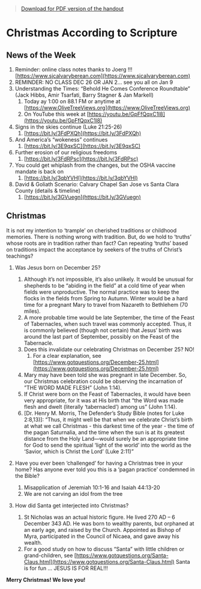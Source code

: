 >[Download for PDF version of the handout](/week121921.pdf)


# Christmas According to Scripture

## News of the Week
1. Reminder: online class notes thanks to Joerg !!! [https://www.sjcalvaryberean.com](https://www.sjcalvaryberean.com)
1. REMINDER: NO CLASS DEC 26 OR JAN 2… see you all on Jan 9
1. Understanding the Times: “Behold He Comes Conference Roundtable” (Jack Hibbs, Amir Tsarfati, Barry Stagner & Jan Markell)
	1. Today ay 1:00 on 88.1 FM or anytime at [https://www.OliveTreeViews.org](https://www.OliveTreeViews.org)
	1. On YouTube this week at [https://youtu.be/GpFfQqxC1l8](https://youtu.be/GpFfQqxC1l8) 
1. Signs in the skies continue (Luke 21:25-26)
	1. [https://bit.ly/3FdPXQh](https://bit.ly/3FdPXQh)
1. And America’s “wokeness” continues
	1. [https://bit.ly/3E9qxSC](https://bit.ly/3E9qxSC)
1. Further erosion of our religious freedoms
	1. [https://bit.ly/3FdRPsc](https://bit.ly/3FdRPsc)
1. You could get whiplash from the changes, but the OSHA vaccine mandate is back on
	1. [https://bit.ly/3qbYVHl](https://bit.ly/3qbYVHl)
1. David & Goliath Scenario: Calvary Chapel San Jose vs Santa Clara County (details & timeline)
	1. [https://bit.ly/3GVuegn](https://bit.ly/3GVuegn)

## Christmas
It is not my intention to ‘trample’ on cherished traditions or childhood memories.  There is nothing wrong with tradition.  But, do we hold to ‘truths’ whose roots are in tradition rather than fact?  Can repeating ‘truths’ based on traditions impact the acceptance by seekers of the truths of Christ’s  teachings?

1. Was Jesus born on December 25?
	1. Although it’s not impossible, it’s also unlikely.  It would be unusual for shepherds to be 
“abiding in the field” at a cold time of year when fields were unproductive.  The normal practice was to keep the flocks in the fields from Spring to Autumn. Winter would be a hard time for a pregnant Mary to travel from Nazareth to Bethlehem (70 miles). 
	1. A more probable time would be late September, the time of the Feast of Tabernacles, when such 
travel was commonly accepted.  Thus, it is commonly believed (though not certain) that Jesus’ birth was around the last part of September, possibly on the Feast of the Tabernacle. 
	1. Does this invalidate our celebrating Christmas on December 25? NO!
		1. For a clear explanation, see [https://www.gotquestions.org/December-25.html](https://www.gotquestions.org/December-25.html)
	1. Mary may have been told she was pregnant in late December.  So, our Christmas celebration could be observing the incarnation of ”THE WORD MADE FLESH” (John 1:14).
	1. If Christ were born on the Feast of Tabernacles, it would have been very appropriate,  for it was at His birth that “the Word was made flesh and dwelt (literally ‘tabernacled’) among us” (John 1:14).
	1. [Dr. Henry M. Morris, The Defender’s Study Bible (notes for Luke 2:8,13)]:  “Thus, it might well be that when we celebrate Christ’s birth at what we call Christmas - this darkest time of the year - the time of the pagan Saturnalia, and the time when the sun is at its greatest distance from the Holy Land—would surely be an appropriate time for God to send the spiritual ‘light of the world’ into the world as the ‘Savior, which is Christ the Lord’ (Luke 2:11)”

1. Have you ever been ‘challenged’ for having a Christmas tree in your home? Has anyone ever told you this is a ‘pagan practice’ condemned in the Bible?
	1. Misapplication of Jeremiah 10:1-16 and Isaiah 44:13-20
	1. We are not carving an idol from the tree 
1. How did Santa get interjected into Christmas?
	1. St Nicholas was an actual historic figure.  He lived 270 AD – 6 December 343 AD.  He was born to wealthy parents, but orphaned at an early age, and raised by the Church.  Appointed as Bishop of Myra, participated in the Council of Nicaea, and gave away his wealth.
	1. For a good study on how to discuss “Santa” with little children or grand-children, see [https://www.gotquestions.org/Santa-Claus.html](https://www.gotquestions.org/Santa-Claus.html)
Santa is for fun … JESUS IS FOR REAL!!!


**Merry Christmas! We love you!**
